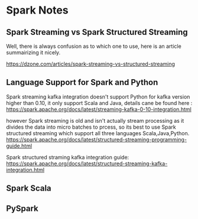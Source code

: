 # Spark Notes


## Spark Streaming vs Spark Structured Streaming

Well, there is always confusion as to which one to use, here is an article summairizing it nicely.

https://dzone.com/articles/spark-streaming-vs-structured-streaming

## Language Support for Spark and Python
Spark streaming kafka integration doesn't support Python for kafka version higher than 0.10, it only support Scala and Java, details cane be found here :
https://spark.apache.org/docs/latest/streaming-kafka-0-10-integration.html

however Spark streaming is old and isn't actually stream processing as it divides the data into micro batches to prcess, so its best to use Spark structured streaming which support all three languages Scala,Java,Python.
https://spark.apache.org/docs/latest/structured-streaming-programming-guide.html

Spark structured straming kafka integration guide:
https://spark.apache.org/docs/latest/structured-streaming-kafka-integration.html


## Spark Scala




## PySpark





